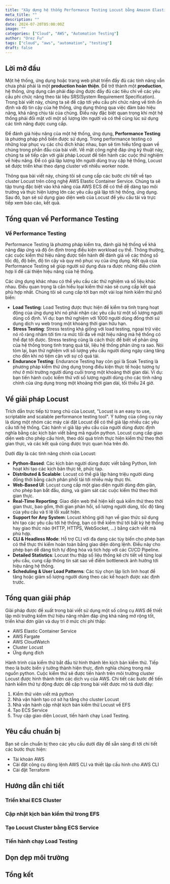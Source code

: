 ```yaml
---
title: "Xây dựng hệ thống Performance Testing Locust bằng Amazon Elastic Container Service"
meta_title: ""
description: ""
date: 2024-07-20T05:00:00Z
image: ""
categories: ["Cloud", "AWS", "Automation Testing"]
author: "Orez Fu"
tags: ["cloud", "aws", "automation", "testing"]
draft: false
---
```


## Lời mở đầu

Một hệ thống, ứng dụng hoặc trang web phát triển đầy đủ các tính năng vẫn chưa phải phải là một **production hoàn thiện**. Để trở thành một **production**, hệ thống, ứng dụng cần phải đáp ứng được đầy đủ các tiêu chí về các yêu cầu phi chức năng theo tài liệu SRS(System Requirement Specification). Trong bài viết này, chúng ta sẽ đề cập tới yêu cầu phi chức năng về tính ổn định và độ tin cậy của hệ thống, ứng dụng thông qua việc đảm bảo hiệu năng, khả năng chịu tải của chúng. Điều này đặc biệt quan trọng khi một hệ thống phải đối mặt với một số lượng lớn người và có thể cùng lúc sử dụng các tính năng được cung cấp.

Để đánh giá hiệu năng của một hệ thống, ứng dụng, **Performance Testing** là phương pháp phổ biến được sử dụng. Trong performance testing có những loại phục vụ các chủ đích khác nhau, bạn sẽ tìm hiểu tổng quan về chúng trong phần đầu của bài viết. Về mặt công nghệ đáp ứng kỹ thuật này, chúng ta sẽ tiếp cận với giải pháp Locust để tiến hành các cuộc thử nghiệm về hiệu năng. Để có giả lập lượng lớn người dùng truy cập hệ thống, Locust sẽ được triển khai theo dạng cluster với nhiều worker node.

Thông qua bài viết này, chúng tôi sẽ cung cấp các bước chi tiết về tạo cluster Locust trên công nghệ AWS Elastic Container Service. Chúng ta sẽ tập trung đặc biệt vào khả năng của AWS ECS để có thể dễ dàng tạo môi trường và thực hiện lượng lớn các yêu cầu giả lập tới hệ thống, ứng dụng. Sau đó, bạn sẽ sử dụng giao diện web của Locust để yêu cầu tải và trực tiếp xem báo cáo, kết quả.

## Tổng quan về Performance Testing

### Về Performance Testing

Performance Testing là phương pháp kiểm tra, đánh giá hệ thống về khả năng đáp ứng và độ ổn định trong điều kiện workload cụ thể. Thông thường, các cuộc kiểm thử hiệu năng được tiến hành để đánh giá về các thông số tốc độ, độ bền, độ tin cậy và quy mô phục vụ của ứng dụng. Kết quả của Performance Testing sẽ giúp người sử dụng đưa ra được những điều chỉnh hợp lí để cải thiện hiệu năng của hệ thống.

Các ứng dụng khác nhau có thể yêu cầu các thử nghiệm và số liệu khác nhau. Điều quan trọng là cần hiểu loại kiểm thử nào sẽ cung cấp kết quả phù hợp nhất. Chúng tôi sẽ cung cấp tới bạn một vài loại hình kiểm thử phổ biến:

- **Load Testing**: Load Testing được thực hiện để kiểm tra tình trạng hoạt động của ứng dụng khi nó phải nhận các yêu cầu từ một số lượng người dùng cố định. Ví dụ: bạn thử nghiệm với 1000 người dùng đồng thời sử dụng dịch vụ web trong một khoảng thời gian hữu hạn.
- **Stress Testing**: Stress testing khá giống với load testing, ngoại trừ việc nó rõ ràng nhắm tới tìm ra mức tối đa về mặt hiệu năng mà hệ thống có thể đạt tới được. Stress testing cũng là cách thức để biết về phản ứng của hệ thống trong tình trạng quá tải, liệu hệ thống phản ứng ra sao. Nói tóm lại, bạn thử nghiệm với số lượng yêu cầu người dùng ngày càng tăng cho đến khi nó tiệm cận với sự cố quá tải.
- **Endurance Testing**: Endurance Testing hay còn gọi là Soak Testing là phương pháp kiểm thử ứng dụng trong điều kiện thực tế hoặc tương tự như ở môi trường người dùng cuối trong một khoảng thời gian dài. Ví dụ: bạn tiến hành cuộc kiểm thử với số lượng người dùng cho các tính năng chính của ứng dụng trong một khoảng thời gian dài, tối thiểu 24 giờ.

## Về giải pháp Locust

Trích dẫn trực tiếp từ trang chủ của Locust, "Locust is an easy to use, scriptable and scalable performance testing tool". Ý tưởng của công cụ này là dùng một nhóm các máy cài đặt Locust để có thể giả lập nhiều các yêu cầu tới hệ thống. Các hành vi giả lập yêu cầu của người dùng được định nghĩa bằng các kịch bản viết bằng mã nguồn python. Locust cung cấp giao diện web cho phép cấu hình, theo dõi quá trình thực hiện kiểm thử theo thời gian thực, và các kết quả cũng được trực quan hóa trên đó.

Dưới đây là các tính năng chính của Locust:

- **Python-Based**: Các kịch bản người dùng được viết bằng Python, linh hoạt khi tạo các kịch bản thực tế, phức tạp.
- **Distributed & Scalable**: Locust có thể giả lập hàng triệu người dùng đồng thời bằng cách phân phối tải tới nhiều máy thực thi.
- **Web-Based UI**: Locust cung cấp một giao diện người dùng đơn giản, cho phép bạn bắt đầu, dừng, và giám sát các cuộc kiểm thử theo thời gian thực.
- **Real-Time Reporting**: Giao diện web thể hiện kết quả kiểm thử theo thời gian thưc, bao gồm, thời gian phản hồi, số lượng người dùng, tốc độ tăng của yêu cầu và tỉ lệ lỗi xuất hiện.
- **Support for Any System**: Locust không giới hạn về giao thức sử dụng khi tạo các yêu cầu tới hệ thống, bạn có thể kiểm thử tới bất kỳ hệ thống hay giao thức nào (HTTP, HTTPS, WebSocket, ...) bằng cách viết mã phù hợp.
- **CLI & Headless Mode**: Hỗ trợ CLI với đa dạng các tùy biến cho phép bạn có thể thực thi kiểm hoàn toàn bằng giao diện dòng lệnh. Điều này cho phép bạn dễ dàng tích tự động hóa và tích hợp với các CI/CD Pipeline.
- **Detailed Statistics**: Locust thu thập số liệu thống kê chi tiết về từng loại yêu cầu, cung cấp thông tin sát sao về điểm bottleneck ảnh hưởng tới hiệu năng hệ thống.
- **Scheduling & User Load Patterns**: Các tùy chọn lập lịch linh hoạt để tăng hoặc giảm số lượng người dùng theo các kế hoạch được xác định trước.

## Tổng quan giải pháp

Giải pháp được đề xuất trong bài viết sử dụng một số công cụ AWS để thiết lập môi trường kiểm thử hiệu năng nhằm đáp ứng khả năng mở rộng tốt, triển khai đơn giản và duy trì ở mức chi phí thấp:

- AWS Elastic Container Service
- AWS Fargate
- AWS CloudWatch
- Cluster Locust
- Ứng dụng đích

Hành trình của kiểm thử bắt đầu từ hình thành lên kịch bản kiểm thử. Tiếp theo là bước biến ý tưởng thành hiện thực, định nghĩa chúng trong mã nguồn python. Cuộc kiểm thử sẽ được tiến hành trên môi trường cluster Locust được hình thành trên các dịch vụ của AWS. Chi tiết các bước để tiến hành kiểm thử tự động được đề cập trong bài viết được mô tả dưới đây:

1. Kiểm thử viên viết mã python
2. Nhà vận hành tạo cơ sở hạ tầng cho cluster Locust
3. Nhà vận hành cập nhật kịch bản kiểm thử Locust về EFS
4. Tạo ECS Service
5. Truy cập giao diện Locust, tiến hành chạy Load Testing.

## Yêu cầu chuẩn bị

Bạn sẽ cần chuẩn bị theo các yêu cầu dưới đây để sẵn sàng đi tới chi tiết các bước thực hiện:

- Tài khoản AWS
- Cài đặt công cụ dòng lệnh AWS CLI và thiết lập cấu hình cho AWS CLI
- Cài đặt Terraform

## Hướng dẫn chi tiết

### Triển khai ECS Cluster

### Cập nhật kịch bản kiểm thử trong EFS

### Tạo Locust Cluster bằng ECS Service

### Tiến hành chạy Load Testing

## Dọn dẹp môi trường

## Tổng kết
